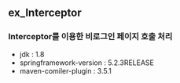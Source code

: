 ## ex_Interceptor
### Interceptor를 이용한 비로그인 페이지 호출 처리

- jdk : 1.8
- springframework-version : 5.2.3RELEASE
- maven-comiler-plugin : 3.5.1
